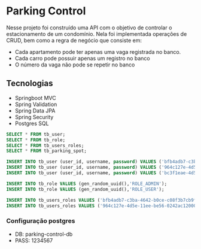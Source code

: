 
# Parking Control

Nesse projeto foi construído uma API com o objetivo de controlar o estacionamento de um condomínio. Nela foi implementada operações de CRUD, bem como a regra de negócio que consiste em:

- Cada apartamento pode ter apenas uma vaga registrada no banco.
- Cada carro pode possuir apenas um registro no banco
- O número da vaga não pode se repetir no banco

## Tecnologias
- Springboot MVC
- Spring Validation
- Spring Data JPA
- Spring Security
- Postgres SQL

```SQL
SELECT * FROM tb_user;
SELECT * FROM tb_role;
SELECT * FROM tb_users_roles;
SELECT * FROM tb_parking_spot;

INSERT INTO tb_user (user_id, username, password) VALUES ('bfb4adb7-c3ba-4642-b0ce-c08f3b7cb9f2','maria','$2a$10$dw3Ag8e/LvVietgcYnjm9.bJSjrjUOi60KbHyLo0J4R2TjrckbG1O');
INSERT INTO tb_user (user_id, username, password) VALUES ('964c127e-4d5e-11ee-be56-0242ac120002','joao','$2a$10$dw3Ag8e/LvVietgcYnjm9.bJSjrjUOi60KbHyLo0J4R2TjrckbG1O');
INSERT INTO tb_user (user_id, username, password) VALUES ('bc3f1eae-4d5e-11ee-be56-0242ac120002','marcio','$2a$10$dw3Ag8e/LvVietgcYnjm9.bJSjrjUOi60KbHyLo0J4R2TjrckbG1O');

INSERT INTO tb_role VALUES (gen_random_uuid(),'ROLE_ADMIN');
INSERT INTO tb_role VALUES (gen_random_uuid(),'ROLE_USER');

INSERT INTO tb_users_roles VALUES ('bfb4adb7-c3ba-4642-b0ce-c08f3b7cb9f2', '913247a8-c980-4029-a056-c96c24a0dd73');
INSERT INTO tb_users_roles VALUES ('964c127e-4d5e-11ee-be56-0242ac120002', '8a85acc3-43a0-4c50-aa0c-28ca123afc7d');
```

### Configuração postgres
- DB: parking-control-db
- PASS: 1234567